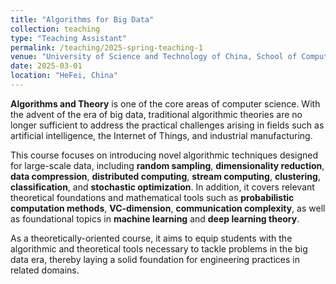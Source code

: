```yaml
---
title: "Algorithms for Big Data"
collection: teaching
type: "Teaching Assistant"
permalink: /teaching/2025-spring-teaching-1
venue: "University of Science and Technology of China, School of Computer Science and Technology"
date: 2025-03-01
location: "HeFei, China"
---
```


**Algorithms and Theory** is one of the core areas of computer science. With the advent of the era of big data, traditional algorithmic theories are no longer sufficient to address the practical challenges arising in fields such as artificial intelligence, the Internet of Things, and industrial manufacturing.

This course focuses on introducing novel algorithmic techniques designed for large-scale data, including **random sampling**, **dimensionality reduction**, **data compression**, **distributed computing**, **stream computing**, **clustering**, **classification**, and **stochastic optimization**. In addition, it covers relevant theoretical foundations and mathematical tools such as **probabilistic computation methods**, **VC-dimension**, **communication complexity**, as well as foundational topics in **machine learning** and **deep learning theory**.

As a theoretically-oriented course, it aims to equip students with the algorithmic and theoretical tools necessary to tackle problems in the big data era, thereby laying a solid foundation for engineering practices in related domains.

